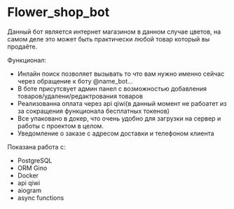 # Flower_shop_bot
Данный бот является интернет магазином в данном случае цветов, на самом деле это может быть практически любой товар
который вы продаёте.

Функционал:
- Инлайн поиск позволяет вызывать то что вам нужно именно сейчас через обращение к боту @name_bot...
- В боте присутсвует админ панел с возможностью добавления товаров/удалени/редактрования товаров
- Реализованна оплата через api qiwi(в данный момент не рабоатет из за сокращения функционала бесплатных токенов)
- Все упаковано в докер, что очень удобно для загрузки на сервер и работы с проектом в целом.
- Уведомление о заказе с адресом доставки и телефоном клиента

Показана работа с:

- PostgreSQL
- ORM Gino
- Docker
- api qiwi
- aiogram
- async functions

